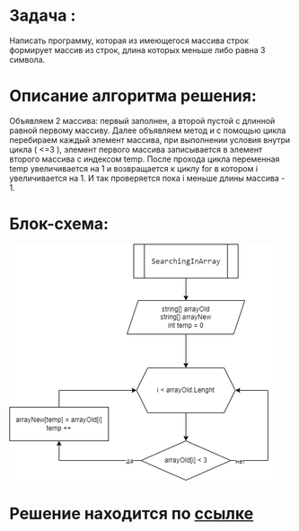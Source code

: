 # Задача :

Написать программу, которая из имеющегося массива строк формирует массив из строк, длина которых меньше либо равна 3 символа.

# Описание алгоритма решения:
Объявляем 2 массива: первый заполнен, а второй пустой с длинной равной первому массиву. Далее объявляем метод и с помощью цикла перебираем каждый элемент массива, при выполнении условия внутри цикла ( <=3 ), элемент первого массива записывается в элемент второго массива c индексом temp. После прохода цикла переменная temp увеличивается на 1 и возвращается к циклу for в котором i увеличивается на 1. И так проверяется пока i меньше длины массива - 1.

# Блок-схема:
![Метод](Метод.png)

# Решение находится по [ссылке](Program.cs)